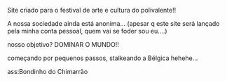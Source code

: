 Site criado para o festival de arte e cultura do polivalente!!

A nossa sociedade ainda está anonima... 
(apesar q este site será lançado pela minha conta pessoal, quem vai se foder sou eu....)

nosso objetivo?
DOMINAR O MUNDO!!

começando por pequenos passos, stalkeando a Bélgica hehehe...




ass:Bondinho do Chimarrão















